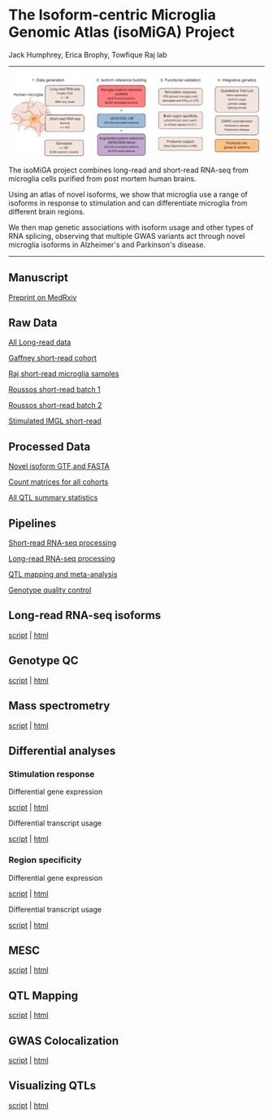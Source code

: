# The Isoform-centric Microglia Genomic Atlas (isoMiGA) Project

Jack Humphrey, Erica Brophy, Towfique Raj lab

---



![overview](https://github.com/RajLabMSSM/isoMiGA/raw/main/isomiga_schematic.png)


The isoMiGA project combines long-read and short-read RNA-seq from microglia cells purified from post mortem human brains.

Using an atlas of novel isoforms, we show that microglia use a range of isoforms in response to stimulation and can differentiate microglia from different brain regions.

We then map genetic associations with isoform usage and other types of RNA splicing, observing that multiple GWAS variants act through novel microglia isoforms in Alzheimer's and Parkinson's disease.

---

## Manuscript 

[Preprint on MedRxiv](https://github.com/RajLabMSSM/isoMiGA)

## Raw Data

[All Long-read data](https://www.synapse.org/#!Synapse:syn52052829)

[Gaffney short-read cohort](https://ega-archive.org/datasets/EGAD00001005736)

[Raj short-read microglia samples](https://dss.niagads.org/datasets/ng00105/)

[Roussos short-read batch 1](https://doi.org/10.7303/syn26207321)

[Roussos short-read batch 2](https://www.synapse.org/#!Synapse:syn52052829)

[Stimulated IMGL short-read](https://www.ncbi.nlm.nih.gov/geo/query/acc.cgi?acc=GSE240907)

## Processed Data

[Novel isoform GTF and FASTA](https://zenodo.org/record/8290956)

[Count matrices for all cohorts](https://zenodo.org/record/8291211)

[All QTL summary statistics](https://zenodo.org/record/8250771)

## Pipelines

[Short-read RNA-seq processing]( https://github.com/CommonMindConsortium/RAPiD-nf)

[Long-read RNA-seq processing](https://github.com/RajLabMSSM/isoseq-pipeline) 

[QTL mapping and meta-analysis](https://github.com/RajLabMSSM/mmQTL-pipeline)

[Genotype quality control](https://github.com/RajLabMSSM/Genotype_QC_Pipeline_2.0)


## Long-read RNA-seq isoforms

[script](https://github.com/RajLabMSSM/isoMiGA/blob/main/scripts/describe_stringtie.Rmd)
|
[html](https://RajLabMSSM.github.io/isoMiGA/html/)

## Genotype QC

[script](https://github.com/RajLabMSSM/isoMiGA/blob/main/scripts/genotype_qc.Rmd)
|
[html](https://RajLabMSSM.github.io/isoMiGA/html/)

## Mass spectrometry

[script](https://github.com/RajLabMSSM/isoMiGA/blob/main/scripts/explore_proteomics.Rmd)
|
[html](https://RajLabMSSM.github.io/isoMiGA/html/)

## Differential analyses

### Stimulation response

Differential gene expression

[script](https://github.com/RajLabMSSM/isoMiGA/blob/main/scripts/region_deg.Rmd)
|
[html](https://RajLabMSSM.github.io/isoMiGA/html/)

Differential transcript usage

[script](https://github.com/RajLabMSSM/isoMiGA/blob/main/scripts/region_dtu.Rmd)
|
[html](https://RajLabMSSM.github.io/isoMiGA/html/)

### Region specificity

Differential gene expression

[script](https://github.com/RajLabMSSM/isoMiGA/blob/main/scripts/stimulation_deg.Rmd)
|
[html](https://RajLabMSSM.github.io/isoMiGA/html/)

Differential transcript usage

[script](https://github.com/RajLabMSSM/isoMiGA/blob/main/scripts/stimulation_dtu.Rmd)
|
[html](https://RajLabMSSM.github.io/isoMiGA/html/)


## MESC

[script](https://github.com/RajLabMSSM/isoMiGA/blob/main/scripts/MESC.Rmd)
|
[html](https://RajLabMSSM.github.io/isoMiGA/html/)

## QTL Mapping

[script](https://github.com/RajLabMSSM/isoMiGA/blob/main/scripts/explore_mmQTL_results.Rmd)
|
[html](https://RajLabMSSM.github.io/isoMiGA/html/)

## GWAS Colocalization

[script](https://github.com/RajLabMSSM/isoMiGA/blob/main/scripts/COLOC.Rmd)
|
[html](https://RajLabMSSM.github.io/isoMiGA/html/)

## Visualizing QTLs

[script](https://github.com/RajLabMSSM/isoMiGA/blob/main/scripts/QTL_schematic_plots.Rmd)
|
[html](https://RajLabMSSM.github.io/isoMiGA/html/)


